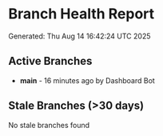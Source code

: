 # Branch Health Report
Generated: Thu Aug 14 16:42:24 UTC 2025

## Active Branches
- **main** - 16 minutes ago by Dashboard Bot

## Stale Branches (>30 days)
No stale branches found
